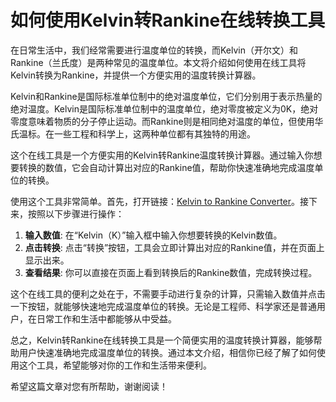 如何使用Kelvin转Rankine在线转换工具
========================

在日常生活中，我们经常需要进行温度单位的转换，而Kelvin（开尔文）和Rankine（兰氏度）是两种常见的温度单位。本文将介绍如何使用在线工具将Kelvin转换为Rankine，并提供一个方便实用的温度转换计算器。

Kelvin和Rankine是国际标准单位制中的绝对温度单位，它们分别用于表示热量的绝对温度。Kelvin是国际标准单位制中的温度单位，绝对零度被定义为0K，绝对零度意味着物质的分子停止运动。而Rankine则是相同绝对温度的单位，但使用华氏温标。在一些工程和科学上，这两种单位都有其独特的用途。

这个在线工具是一个方便实用的Kelvin转Rankine温度转换计算器。通过输入你想要转换的数值，它会自动计算出对应的Rankine值，帮助你快速准确地完成温度单位的转换。

使用这个工具非常简单。首先，打开链接：[Kelvin to Rankine Converter](https://www.onlinecalculatorsfree.com/zh-tw/convert/kelvin-to-rankine.html)。接下来，按照以下步骤进行操作：

1. **输入数值**: 在“Kelvin（K）”输入框中输入你想要转换的Kelvin数值。
2. **点击转换**: 点击“转换”按钮，工具会立即计算出对应的Rankine值，并在页面上显示出来。
3. **查看结果**: 你可以直接在页面上看到转换后的Rankine数值，完成转换过程。

这个在线工具的便利之处在于，不需要手动进行复杂的计算，只需输入数值并点击一下按钮，就能够快速地完成温度单位的转换。无论是工程师、科学家还是普通用户，在日常工作和生活中都能够从中受益。

总之，Kelvin转Rankine在线转换工具是一个简便实用的温度转换计算器，能够帮助用户快速准确地完成温度单位的转换。通过本文介绍，相信你已经了解了如何使用这个工具，希望能够对你的工作和生活带来便利。

希望这篇文章对您有所帮助，谢谢阅读！